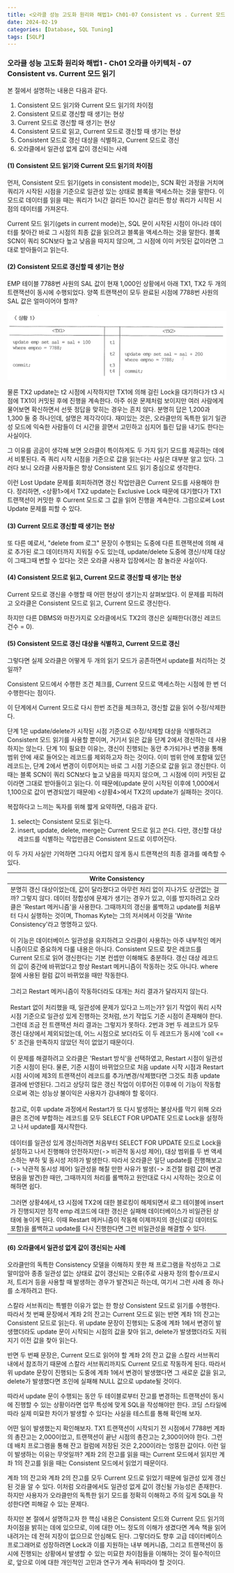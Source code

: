 ```yaml
---
title: <오라클 성능 고도화 원리와 해법1> Ch01-07 Consistent vs . Current 모드 읽기
date: 2024-02-19
categories: [Database, SQL Tuning]
tags: [SQLP]
---
```


### 오라클 성능 고도화 원리와 해법1 - Ch01 오라클 아키텍처 - 07 Consistent vs. Current 모드 읽기

본 절에서 설명하는 내용은 다음과 같다.

1. Consistent 모드 읽기와 Current 모드 읽기의 차이점
2. Consistent 모드로 갱신할 때 생기는 현상
3. Current 모드로 갱신할 때 생기는 현상
4. Consistent 모드로 읽고, Current 모드로 갱신할 때 생기는 현상
5. Consistent 모드로 갱신 대상을 식별하고, Current 모드로 갱신
6. 오라클에서 일관성 없게 값이 갱신되는 사례

#### (1) Consistent 모드 읽기와 Current 모드 읽기의 차이점

먼저, Consistent 모드 읽기(gets in consistent mode)는, SCN 확인 과정을 거치며 쿼리가 시작된 시점을 기준으로 일관성 있는 상태로 블록을 액세스하는 것을 말한다. 이 모드로 데이터를 읽을 때는 쿼리가 1시간 걸리든 10시간 걸리든 항상 쿼리가 시작된 시점의 데이터를 가져온다.

Current 모드 읽기(gets in current mode)는, SQL 문이 시작된 시점이 아니라 데이터를 찾아간 바로 그 시점의 최종 값을 읽으려고 블록을 액세스하는 것을 말한다. 블록 SCN이 쿼리 SCN보다 높고 낮음을 따지지 않으며, 그 시점에 이미 커밋된 값이라면 그대로 받아들이고 읽는다.

#### (2) Consistent 모드로 갱신할 때 생기는 현상

EMP 테이블 7788번 사원의 SAL 값이 현재 1,000인 상황에서 아래 TX1, TX2 두 개의 트랜잭션이 동시에 수행되었다. 양쪽 트랜잭션이 모두 완료된 시점에 7788번 사원의 SAL 값은 얼마이어야 할까?

![](/assets/images/sqlp/sqlp-1-01-07-0.png)

물론 TX2 update는 t2 시점에 시작하지만 TX1에 의해 걸린 Lock을 대기하다가 t3 시점에 TX1이 커밋된 후에 진행을 계속한다. 아주 쉬운 문제처럼 보이지만 여러 사람에게 물어보면 확신하면서 선뜻 정답을 맞히는 경우는 흔치 않다. 분명히 답은 1,200과 1,300 둘 중 하나인데, 설명은 제각각이다. 재미있는 것은, 오라클만의 독특한 읽기 일관성 모드에 익숙한 사람들이 더 시간을 끌면서 고민하고 심지어 틀린 답을 내기도 한다는 사실이다.

그 이유를 곰곰이 생각해 보면 오라클이 특이하게도 두 가지 읽기 모드를 제공하는 데에서 비롯된다.
즉 쿼리 시작 시점을 기준으로 값을 읽는다는 사실은 대부분 알고 있다. 그러다 보니 오라클 사용자들은 항상 Consistent 모드 읽기 중심으로 생각한다.

이런 Lost Update 문제를 회피하려면 갱신 작업만큼은 Current 모드를 사용해야 한다. 정리하면, <상황1>에서 TX2 update는 Exclusive Lock 때문에 대기했다가 TX1 트랜잭션이 커밋한 후 Current 모드로 그 값을 읽어 진행을 계속한다. 그럼으로써 Lost Update 문제를 피할 수 있다.

#### (3) Current 모드로 갱신할 때 생기는 현상

또 다른 예로서, "delete from 로그" 문장이 수행되는 도중에 다른 트랜잭션에 의해 새로 추가된 로그 데이터까지 지워질 수도 있는데, update/delete 도중에 갱신/삭제 대상이 그때그때 변할 수 있다는 것은 오라클 사용자 입장에서는 참 놀라운 사실이다.

#### (4) Consistent 모드로 읽고, Current 모드로 갱신할 때 생기는 현상

Current 모드로 갱신을 수행할 때 어떤 현상이 생기는지 살펴보았다. 이 문제를 피하려고 오라클은 Consistent 모드로 읽고, Current 모드로 갱신한다.

하지만 다른 DBMS와 마찬가지로 오라클에서도 TX2의 갱신은 실패한다(갱신 레코드 건수 = 0).

#### (5) Consistent 모드로 갱신 대상을 식별하고, Current 모드로 갱신

그렇다면 실제 오라클은 어떻게 두 개의 읽기 모드가 공존하면서 update를 처리하는 것일까?

Consistent 모드에서 수행한 조건 체크를, Current 모드로 액세스하는 시점에 한 번 더 수행한다는 점이다.

이 단계에서 Current 모드로 다시 한번 조건을 체크하고, 갱신할 값을 읽어 수정/삭제한다.

단계 1은 update/delete가 시작된 시점 기준으로 수정/삭제할 대상을 식별하려고 Consistent 모드 읽기를 사용할 뿐이며, 거기서 읽은 값을 단계 2에서 갱신하는 데 사용하지는 않는다. 단계 1이 필요한 이유는, 갱신이 진행되는 동안 추가되거나 변경을 통해 범위 안에 새로 들어오는 레코드를 제외하고자 하는 것이다. 이미 범위 안에 포함돼 있던 레코드는, 단계 2에서 변경이 이루어지는 바로 그 시점 기준으로 값을 읽고 갱신한다. 이 때는 블록 SCN이 쿼리 SCN보다 높고 낮음을 따지지 않으며, 그 시점에 이미 커밋된 값이라면 그대로 받아들이고 읽는다. 이 때문에(update 문이 시작된 이후에 1,000에서 1,100으로 값이 변경되었기 때문에) <상황4>에서 TX2의 update가 실패하는 것이다.

복잡하다고 느끼는 독자를 위해 짧게 요약하면, 다음과 같다.

1. select는 Consistent 모드로 읽는다.
2. insert, update, delete, merge는 Current 모드로 읽고 쓴다. 다만, 갱신할 대상 레코드를 식별하는 작업만큼은 Consistent 모드로 이루어진다.

이 두 가지 사실만 기억하면 그다지 어렵지 않게 동시 트랜잭션의 최종 결과를 예측할 수 있다.

| Write Consistency                                                                                                                                                                                                                                                                                                                                                                                                                                                                                                                                                                                                                                                                                                                                                                                                                                                                                                                                                                                                                                                                                                                                                                                                                                                                                                                                                                                                                                                                                                                                                                                                                                                                                                                                                                                                                                                                                                                                                                                                                                                                                                                                                                                                                                                                                                                                                                                                                                                                                                                                        |
| -------------------------------------------------------------------------------------------------------------------------------------------------------------------------------------------------------------------------------------------------------------------------------------------------------------------------------------------------------------------------------------------------------------------------------------------------------------------------------------------------------------------------------------------------------------------------------------------------------------------------------------------------------------------------------------------------------------------------------------------------------------------------------------------------------------------------------------------------------------------------------------------------------------------------------------------------------------------------------------------------------------------------------------------------------------------------------------------------------------------------------------------------------------------------------------------------------------------------------------------------------------------------------------------------------------------------------------------------------------------------------------------------------------------------------------------------------------------------------------------------------------------------------------------------------------------------------------------------------------------------------------------------------------------------------------------------------------------------------------------------------------------------------------------------------------------------------------------------------------------------------------------------------------------------------------------------------------------------------------------------------------------------------------------------------------------------------------------------------------------------------------------------------------------------------------------------------------------------------------------------------------------------------------------------------------------------------------------------------------------------------------------------------------------------------------------------------------------------------------------------------------------------------------------------------- |
| 분명히 갱신 대상이었는데, 값이 달라졌다고 아무런 처리 없이 지나가도 상관없는 걸까? 그렇지 않다. 데이터 정합성에 문제가 생기는 경우가 있고, 이를 방지하려고 오라클은 'Restart 메커니즘'을 사용한다. 그때까지의 갱신을 롤백하고 update를 처음부터 다시 실행하는 것이며, Thomas Kyte는 그의 저서에서 이것을 'Write Consistency'라고 명명하고 있다.<br><br>이 기능은 데이터베이스 일관성을 유지하려고 오라클이 사용하는 아주 내부적인 메커니즘이므로 중요하게 다룰 내용은 아니다. Consistent 모드로 찾은 레코드를 Current 모드로 읽어 갱신한다는 기본 컨셉만 이해해도 충분하다. 갱신 대상 레코드의 값이 중간에 바뀌었다고 항상 Restart 메커니즘이 작동하는 것도 아니다. where 절에 사용된 컬럼 값이 바뀌었을 때만 작동한다.<br><br>그리고 Restart 메커니즘이 작동하더라도 대개는 처리 결과가 달라지지 않는다.<br><br>Restart 없이 처리했을 때, 일관성에 문제가 있다고 느끼는가? 읽기 작업이 쿼리 시작 시점 기준으로 일관성 있게 진행하는 것처럼, 쓰기 작업도 기준 시점이 존재해야 한다. 그런데 조금 전 트랜잭션 처리 결과는 그렇지가 못하다. 2번과 3번 두 레코드가 모두 갱신 대상에서 제외되었는데, 어느 시점으로 보더라도 이 두 레코드가 동시에 'coll <= 5' 조건을 만족하지 않았던 적이 없었기 때문이다.<br><br>이 문제를 해결하려고 오라클은 'Restart 방식'을 선택하였고, Restart 시점이 일관성 기준 시점이 된다. 물론, 기준 시점이 바뀌었으므로 처음 update 시작 시점과 Restart 시점 사이에 제3의 트랜잭션이 레코드를 추가/변경/삭제했다면 그것도 최종 update 결과에 반영된다. 그리고 상당히 많은 갱신 작업이 이루어진 이후에 이 기능이 작동함으로써 겪는 성능상 불이익은 사용자가 감내해야 할 몫이다.<br><br>참고로, 이후 update 과정에서 Restart가 또 다시 발생하는 불상사를 막기 위해 오라클은 조건에 부합하는 레코드를 모두 SELECT FOR UPDATE 모드로 Lock을 설정하고 나서 update를 재시작한다.<br><br>데이터를 일관성 있게 갱신하려면 처음부터 SELECT FOR UPDATE 모드로 Lock을 설정하고 나서 진행해야 안전하지만(-> 비관적 동시성 제어), 대상 범위를 두 번 액세스하는 부하 및 동시성 저하가 발생한다. 따라서 오라클은 일단 update를 진행해보고(-> 낙관적 동시성 제어) 일관성을 해칠 만한 사유가 발생(-> 조건절 컬럼 값이 변경됐음을 발견)한 때만, 그때까지의 처리를 롤백하고 원안대로 다시 시작하는 것으로 이해하면 쉽다.<br><br>그러면 상황4에서, t3 시점에 TX2에 대한 블로킹이 해제되면서 로그 테이블에 insert가 진행되지만 정작 emp 레코드에 대한 갱신은 실패해 데이터베이스가 비일관된 상태에 놓이게 된다. 이때 Restart 메커니즘이 작동해 이제까지의 갱신(로깅 데이터도 포함)을 롤백하고 update를 다시 진행한다면 그런 비일관성을 해결할 수 있다. |

#### (6) 오라클에서 일관성 없게 값이 갱신되는 사례

오라클만의 독특한 Consistency 모델을 이해하지 못한 채 프로그램을 작성하고 그로 말미암아 종종 일관성 없는 상태로 값이 갱신되는 오류(주로 사용자 정의 함수/프로시저, 트리거 등을 사용할 때 발생하는 경우가 발견되곤 하는데, 여기서 그런 사례 중 하나를 소개하려고 한다.

스칼라 서브쿼리는 특별한 이유가 없는 한 항상 Consistent 모드로 읽기를 수행한다. 따라서 첫 번째 문장에서 계좌 2의 잔고는 Current 모드로 읽는 반면 계좌 1의 잔고는 Consistent 모드로 읽는다. 위 update 문장이 진행되는 도중에 계좌 1에서 변경이 발생했더라도 update 문이 시작되는 시점의 값을 찾아 읽고, delete가 발생했더라도 지워지기 이전 값을 찾아 읽는다.

반면 두 번째 문장은, Current 모드로 읽어야 할 계좌 2의 잔고 값을 스칼라 서브쿼리 내에서 참조하기 때문에 스칼라 서브쿼리까지도 Current 모드로 작동하게 된다. 따라서 위 update 문장이 진행되는 도중에 계좌 1에서 변경이 발생했다면 그 새로운 값을 읽고, delete가 발생했다면 조인에 실패해 NULL 값으로 update될 것이다.

따라서 update 문이 수행되는 동안 두 테이블로부터 잔고를 변경하는 트랜잭션이 동시에 진행할 수 있는 상황이라면 업무 특성에 맞게 SQL을 작성해야만 한다. 코딩 스타일에 따라 실제 미묘한 차이가 발생할 수 있다는 사실을 테스트를 통해 확인해 보자.

어떤 일이 발생했는지 확인해보자. TX1 트랜잭션이 시작되기 전 시점에서 7788번 계좌의 총잔고는 2,000이었고, 트랜잭션이 끝난 시점의 총잔고는 2,300이어야 한다. 그런데 배치 프로그램을 통해 잔고 컬럼에 저장된 것은 2,200이라는 엉뚱한 값이다. 이런 일이 발생하는 이유는 무엇일까? 계좌 2의 잔고를 읽을 때는 Current 모드에서 읽지만 계좌 1의 잔고를 읽을 때는 Consistent 모드에서 읽었기 때문이다.

계좌 1의 잔고와 계좌 2의 잔고를 모두 Current 모드로 읽었기 때문에 일관성 있게 갱신된 것을 알 수 있다. 이처럼 오라클에서도 일관성 없게 값이 갱신될 가능성은 존재한다. 하지만 사용자가 오라클만의 독특한 읽기 모드를 정확히 이해하고 주의 깊게 SQL을 작성한다면 피해갈 수 있는 문제다.

하지만 본 절에서 설명하고자 한 핵심 내용은 Consistent 모드와 Current 모드 읽기의 차이점을 밝히는 데에 있으므로, 이에 대한 어느 정도의 이해가 생겼다면 계속 책을 읽어 내려가는 데 전혀 지장이 없으므로 안심해도 된다. 그렇더라도 향후 고급 데이터베이스 프로그래머로 성장하려면 Lock과 이를 지원하는 내부 메커니즘, 그리고 트랜잭션이 동시에 진행되는 상황에서 발생할 수 있는 미묘한 차이점들을 이해하는 것이 필수적이므로, 앞으로 이에 대한 개인적인 고민과 연구가 계속 뒤따라야 할 것이다.
